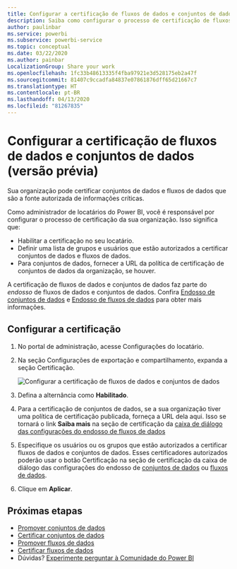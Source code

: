 ```yaml
---
title: Configurar a certificação de fluxos de dados e conjuntos de dados (versão prévia)
description: Saiba como configurar o processo de certificação de fluxos de dados e conjuntos de dados na sua organização.
author: paulinbar
ms.service: powerbi
ms.subservice: powerbi-service
ms.topic: conceptual
ms.date: 03/22/2020
ms.author: painbar
LocalizationGroup: Share your work
ms.openlocfilehash: 1fc33b48613335f4fba97921e3d528175eb2a47f
ms.sourcegitcommit: 81407c9ccadfa84837e07861876dff65d21667c7
ms.translationtype: HT
ms.contentlocale: pt-BR
ms.lasthandoff: 04/13/2020
ms.locfileid: "81267835"
---
```

# <a name="set-up-dataset-and-dataflow-certification-preview"></a>Configurar a certificação de fluxos de dados e conjuntos de dados (versão prévia)

Sua organização pode certificar conjuntos de dados e fluxos de dados que são a fonte autorizada de informações críticas.

Como administrador de locatários do Power BI, você é responsável por configurar o processo de certificação da sua organização. Isso significa que:
* Habilitar a certificação no seu locatário.
* Definir uma lista de grupos e usuários que estão autorizados a certificar conjuntos de dados e fluxos de dados.
* Para conjuntos de dados, fornecer a URL da política de certificação de conjuntos de dados da organização, se houver.

A certificação de fluxos de dados e conjuntos de dados faz parte do *endosso* de fluxos de dados e conjuntos de dados. Confira [Endosso de conjuntos de dados](../service-datasets-promote.md) e [Endosso de fluxos de dados](../transform-model/service-dataflows-promote-certify.md) para obter mais informações.


## <a name="set-up-certification"></a>Configurar a certificação

1. No portal de administração, acesse Configurações do locatário.
1. Na seção Configurações de exportação e compartilhamento, expanda a seção Certificação.

   ![Configurar a certificação de fluxos de dados e conjuntos de dados](media/service-admin-setup-certification/service-admin-certification-setup-dialog.png)

1. Defina a alternância como **Habilitado**.
1. Para a certificação de conjuntos de dados, se a sua organização tiver uma política de certificação publicada, forneça a URL dela aqui. Isso se tornará o link **Saiba mais** na seção de certificação da [caixa de diálogo das configurações do endosso de fluxos de dados](../service-datasets-promote.md#request-dataset-certification) 
1. Especifique os usuários ou os grupos que estão autorizados a certificar fluxos de dados e conjuntos de dados. Esses certificadores autorizados poderão usar o botão Certificação na seção de certificação da caixa de diálogo das configurações do endosso de [conjuntos de dados](../service-datasets-promote.md#request-dataset-certification) ou [fluxos de dados](../transform-model/service-dataflows-promote-certify.md#certify-a-dataflow).
1. Clique em **Aplicar**.

## <a name="next-steps"></a>Próximas etapas
* [Promover conjuntos de dados](../service-datasets-promote.md)
* [Certificar conjuntos de dados](../service-datasets-certify.md)
* [Promover fluxos de dados](../transform-model/service-dataflows-promote-certify.md#promote-a-dataflow)
* [Certificar fluxos de dados](../transform-model/service-dataflows-promote-certify.md#certify-a-dataflow)
* Dúvidas? [Experimente perguntar à Comunidade do Power BI](https://community.powerbi.com/)
